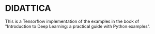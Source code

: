 # DIDATTICA

This is a Tensorflow implementation of the examples in the book of "Introduction to Deep Learning: a practical guide with Python examples".
